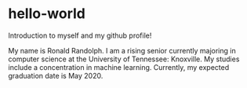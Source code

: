 # hello-world
Introduction to myself and my github profile!

My name is Ronald Randolph.
I am a rising senior currently majoring in computer science at the University of Tennessee: Knoxville.
My studies include a concentration in machine learning.
Currently, my expected graduation date is May 2020. 
